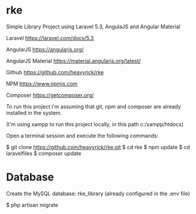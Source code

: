 # rke

Simple Library Project using Laravel 5.3, AngulaJS and Angular Material

Laravel
https://laravel.com/docs/5.3

AngularJS
https://angularjs.org/

AngularJS Material
https://material.angularjs.org/latest/

Github
https://github.com/heavyrick/rke

NPM
https://www.npmjs.com

Composer 
https://getcomposer.org/

To run this project i'm assuming that git, npm and composer are already installed in the system.

(I'm using xampp to run this project locally, in this path c:/xampp/htdocs)

Open a terminal session and execute the following commands:

$ git clone https://github.com/heavyrick/rke.git
$ cd rke
$ npm update
$ cd laravelfiles
$ composer update

# Database #

Create the MySQL database: rke_library (already configured in the .env file)

$ php artisan migrate